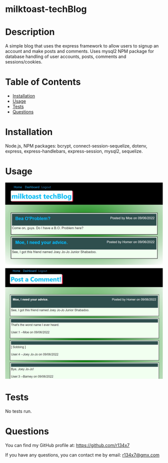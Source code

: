 # milktoast-techBlog

  # Description
  
  A simple blog that uses the express framework to allow users to signup an account and make posts and comments. Uses mysql2 NPM package for database handling of user accounts, posts, comments and sessions/cookies.

  # Table of Contents
  
  - [Installation](#installation)
  - [Usage](#usage)
  - [Tests](#tests)
  - [Questions](#questions)

  # Installation
  
  Node.js, NPM packages: bcrypt, connect-session-sequelize, dotenv, express, express-handlebars, express-session, mysql2, sequelize.

  # Usage
  
  ![homepage](assets/images/milkt1.jpg)
  ![viewing a post](assets/images/milkt2.jpg)

  # Tests
  
  No tests run.

  # Questions
  
  You can find my GitHub profile at: https://github.com/r134x7

  If you have any questions, you can contact me by email: r134x7@gmx.com

